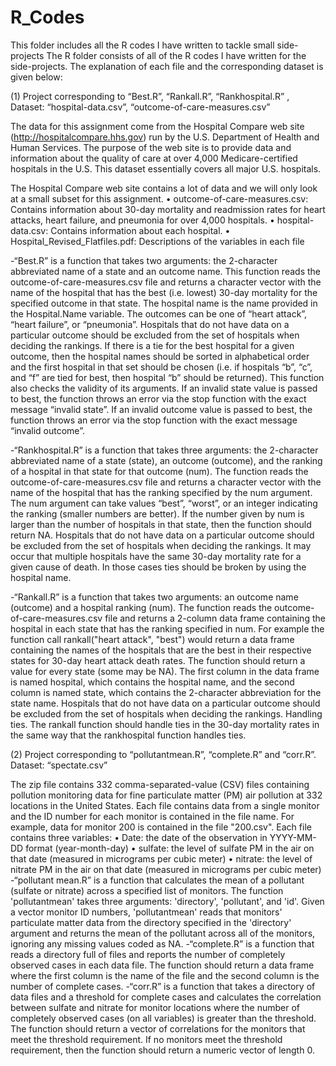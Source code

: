 # R_Codes
This folder includes all the R codes I have written to tackle small side-projects
The R folder consists of all of the R codes I have written for the side-projects.
The explanation of each file and the corresponding dataset is given below:


(1) Project corresponding to “Best.R”, “Rankall.R”, “Rankhospital.R” , Dataset: “hospital-data.csv”, “outcome-of-care-measures.csv”  


The data for this assignment come from the Hospital Compare web site (http://hospitalcompare.hhs.gov) run by the U.S. Department of Health and Human Services. The purpose of the web site is to provide data and information about the quality of care at over 4,000 Medicare-certified hospitals in the U.S. This dataset essentially covers all major U.S. hospitals. 

The Hospital Compare web site contains a lot of data and we will only look at a small subset for this assignment. 
• outcome-of-care-measures.csv: Contains information about 30-day mortality and readmission rates for heart attacks, heart failure, and pneumonia for over 4,000 hospitals. 
• hospital-data.csv: Contains information about each hospital. 
• Hospital_Revised_Flatfiles.pdf: Descriptions of the variables in each file


-“Best.R” is a function that takes two arguments: the 2-character abbreviated name of a state and an outcome name. This function reads the outcome-of-care-measures.csv file and returns a character vector with the name of the hospital that has the best (i.e. lowest) 30-day mortality for the specified outcome in that state. The hospital name is the name provided in the Hospital.Name variable. The outcomes can be one of “heart attack”, “heart failure”, or “pneumonia”. Hospitals that do not have data on a particular outcome should be excluded from the set of hospitals when deciding the rankings. If there is a tie for the best hospital for a given outcome, then the hospital names should be sorted in alphabetical order and the first hospital in that set should be chosen (i.e. if hospitals “b”, “c”, and “f” are tied for best, then hospital “b” should be returned).
This function also checks the validity of its arguments. If an invalid state value is passed to best, the function throws an error via the stop function with the exact message “invalid state”. If an invalid outcome value is passed to best, the function throws an error via the stop function with the exact message “invalid outcome”.

-“Rankhospital.R”  is a function that takes three arguments: the 2-character abbreviated name of a state (state), an outcome (outcome), and the ranking of a hospital in that state for that outcome (num). The function reads the outcome-of-care-measures.csv file and returns a character vector with the name of the hospital that has the ranking specified by the num argument. The num argument can take values “best”, “worst”, or an integer indicating the ranking (smaller numbers are better). If the number given by num is larger than the number of hospitals in that state, then the function should return NA. Hospitals that do not have data on a particular outcome should be excluded from the set of hospitals when deciding the rankings. It may occur that multiple hospitals have the same 30-day mortality rate for a given cause of death. In those cases ties should be broken by using the hospital name. 

-“Rankall.R” is a function that takes two arguments: an outcome name (outcome) and a hospital ranking (num). The function reads the outcome-of-care-measures.csv file and returns a 2-column data frame containing the hospital in each state that has the ranking specified in num. For example the function call rankall("heart attack", "best") would return a data frame containing the names of the hospitals that are the best in their respective states for 30-day heart attack death rates. The function should return a value for every state (some may be NA). The first column in the data frame is named hospital, which contains the hospital name, and the second column is named state, which contains the 2-character abbreviation for the state name. Hospitals that do not have data on a particular outcome should be excluded from the set of hospitals when deciding the rankings. Handling ties. The rankall function should handle ties in the 30-day mortality rates in the same way that the rankhospital function handles ties.


(2) Project corresponding to “pollutantmean.R”, “complete.R” and “corr.R”. Dataset: “spectate.csv”

The zip file contains 332 comma-separated-value (CSV) files containing pollution monitoring data for fine particulate matter (PM) air pollution at 332 locations in the United States. Each file contains data from a single monitor and the ID number for each monitor is contained in the file name. For example, data for monitor 200 is contained in the file "200.csv". Each file contains three variables:
• Date: the date of the observation in YYYY-MM-DD format (year-month-day)
• sulfate: the level of sulfate PM in the air on that date (measured in micrograms per cubic meter)
• nitrate: the level of nitrate PM in the air on that date (measured in micrograms per cubic meter)
-“pollutant mean.R” is a function that calculates the mean of a pollutant (sulfate or nitrate) across a specified list of monitors. The function 'pollutantmean' takes three arguments: 'directory', 'pollutant', and 'id'. Given a vector monitor ID numbers, 'pollutantmean' reads that monitors' particulate matter data from the directory specified in the 'directory' argument and returns the mean of the pollutant across all of the monitors, ignoring any missing values coded as NA. 
-“complete.R”  is a function that reads a directory full of files and reports the number of completely observed cases in each data file. The function should return a data frame where the first column is the name of the file and the second column is the number of complete cases. 
-“corr.R” is a function that takes a directory of data files and a threshold for complete cases and calculates the correlation between sulfate and nitrate for monitor locations where the number of completely observed cases (on all variables) is greater than the threshold. The function should return a vector of correlations for the monitors that meet the threshold requirement. If no monitors meet the threshold requirement, then the function should return a numeric vector of length 0. 





